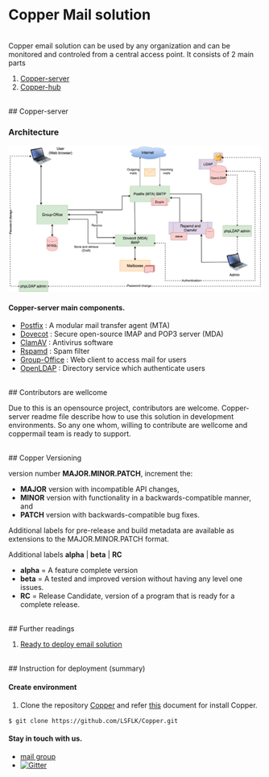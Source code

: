 # Copper Mail solution

</br>
Copper email solution can be used by any organization and can be monitored and controled from a central access point. It consists of 2 main parts

1. [Copper-server](https://github.com/LSFLK/Copper/tree/master/copper-server)
2. [Copper-hub](https://github.com/LSFLK/Copper/tree/master/copper-hub)

</br>
## Copper-server

### Architecture

![Octocat](images/copperBase_mailServerArchitecture.png)


#### Copper-server main components.

- [Postfix](http://www.postfix.org/) : A modular mail transfer agent (MTA)
- [Dovecot](https://www.dovecot.org/) : Secure open-source IMAP and POP3 server (MDA)
- [ClamAV](https://www.clamav.net/) : Antivirus software
- [Rspamd](https://rspamd.com/) : Spam filter
- [Group-Office](https://www.group-office.com/) : Web client to access mail for users
- [OpenLDAP](https://www.openldap.org/) : Directory service which authenticate users

</br>
## Contributors are wellcome

Due to this is an opensource project, contributors are welcome.
Copper-server readme file describe how to use this solution in development environments.
So any one whom, willing to contribute are wellcome and coppermail team is ready to support.

</br>
## Copper Versioning 

version number **MAJOR.MINOR.PATCH**, increment the:

- **MAJOR** version with incompatible API changes,
- **MINOR** version with functionality in a backwards-compatible manner, and
- **PATCH** version with backwards-compatible bug fixes.

Additional labels for pre-release and build metadata are available as extensions to the MAJOR.MINOR.PATCH format.

Additional labels  **alpha** | **beta** | **RC** 
- **alpha** = A feature complete version 
- **beta**  = A tested and improved version without having any level one issues. 
- **RC**  = Release Candidate, version of a program that is ready for  a complete release. 

</br>
## Further readings

  1. [Ready to deploy email solution](https://docs.google.com/document/d/103ApdgqkJtV1fE3tVQKIwE-ldxtfBPKsAVjk8GFpLb8/edit#heading=h.tca36t2d12pa)

</br>
## Instruction for deployment (summary)


#### Create environment

1. Clone the repository [Copper](https://github.com/LSFLK/Copper.git) and refer [this](https://github.com/LSFLK/Copper/blob/master/copper-server/README.md) document for install Copper.

```
$ git clone https://github.com/LSFLK/Copper.git
```


#### Stay in touch with us.

- [mail group](https://groups.google.com/forum/#!forum/lsf-email-solution) 
- [![Gitter](https://img.shields.io/badge/chat-on%20gitter-blue.svg)](https://gitter.im/copper-mail)
